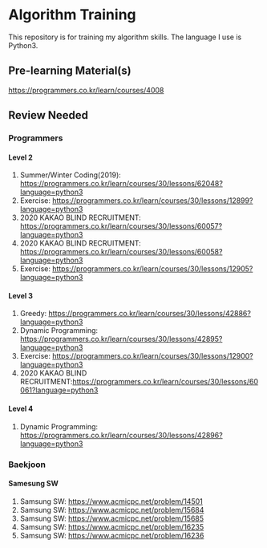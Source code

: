 # Algorithm Training
This repository is for training my algorithm skills.
The language I use is Python3.

## Pre-learning Material(s)
https://programmers.co.kr/learn/courses/4008

## Review Needed
### Programmers
#### Level 2
1. Summer/Winter Coding(2019): https://programmers.co.kr/learn/courses/30/lessons/62048?language=python3
2. Exercise: https://programmers.co.kr/learn/courses/30/lessons/12899?language=python3
3. 2020 KAKAO BLIND RECRUITMENT: https://programmers.co.kr/learn/courses/30/lessons/60057?language=python3
4. 2020 KAKAO BLIND RECRUITMENT: https://programmers.co.kr/learn/courses/30/lessons/60058?language=python3
5. Exercise: https://programmers.co.kr/learn/courses/30/lessons/12905?language=python3
#### Level 3
1. Greedy: https://programmers.co.kr/learn/courses/30/lessons/42886?language=python3
2. Dynamic Programming: https://programmers.co.kr/learn/courses/30/lessons/42895?language=python3
3. Exercise: https://programmers.co.kr/learn/courses/30/lessons/12900?language=python3
4. 2020 KAKAO BLIND RECRUITMENT:https://programmers.co.kr/learn/courses/30/lessons/60061?language=python3
#### Level 4
1. Dynamic Programming: https://programmers.co.kr/learn/courses/30/lessons/42896?language=python3

### Baekjoon
#### Samesung SW
1. Samsung SW: https://www.acmicpc.net/problem/14501
2. Samsung SW: https://www.acmicpc.net/problem/15684
3. Samsung SW: https://www.acmicpc.net/problem/15685
4. Samsung SW: https://www.acmicpc.net/problem/16235
5. Samsung SW: https://www.acmicpc.net/problem/16236
